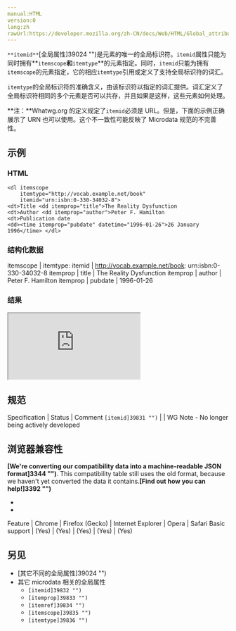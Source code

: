 ```yaml
---
manual:HTML
version:0
lang:zh
rawUrl:https://developer.mozilla.org/zh-CN/docs/Web/HTML/Global_attributes/itemid#
---
```






`**itemid**`[全局属性]39024 "")是元素的唯一的全局标识符。`itemid`属性只能为同时拥有**`itemscope`**和**`itemtype`**的元素指定。同时，`itemid`只能为拥有`itemscope`的元素指定，它的相应`itemtype`引用或定义了支持全局标识符的词汇。



`itemtype`的全局标识符的准确含义，由该标识符以指定的词汇提供。词汇定义了全局标识符相同的多个元素是否可以共存，并且如果是这样，这些元素如何处理。



**注：**Whatwg.org 的定义规定了`itemid`必须是 URL。但是，下面的示例正确展示了 URN 也可以使用。这个不一致性可能反映了 Microdata 规范的不完善性。


## 示例<a name="示例"></a>

### HTML<a name="HTML"></a>

```
<dl itemscope
    itemtype="http://vocab.example.net/book"
    itemid="urn:isbn:0-330-34032-8">
<dt>Title <dd itemprop="title">The Reality Dysfunction
<dt>Author <dd itemprop="author">Peter F. Hamilton
<dt>Publication date
<dd><time itemprop="pubdate" datetime="1996-01-26">26 January 1996</time> </dl>
```

### 结构化数据<a name="结构化数据"></a>

itemscope | itemtype: itemid | http://vocab.example.net/book: urn:isbn:0-330-34032-8 
itemprop | title | The Reality Dysfunction 
itemprop | author | Peter F. Hamilton 
itemprop | pubdate | 1996-01-26 


### 结果<a name="结果"></a>


<iframe src='https://mdn.mozillademos.org/zh-CN/docs/Web/HTML/Global_attributes/itemid$samples/示例?revision=1296235' width='null' height='null'></iframe>



## 规范<a name="规范"></a>

Specification | Status | Comment 
`[itemid]39831 "")` |  | WG Note - No longer being actively developed 


## 浏览器兼容性<a name="浏览器兼容性"></a>


**[We&#39;re converting our compatibility data into a machine-readable JSON format]3344 "")**. This compatibility table still uses the old format, because we haven&#39;t yet converted the data it contains.**[Find out how you can help!]3392 "")**


* 
* 

Feature | Chrome | Firefox (Gecko) | Internet Explorer | Opera | Safari 
Basic support | (Yes) | (Yes) | (Yes) | (Yes) | (Yes) 




## 另见<a name="另见"></a>

* [其它不同的全局属性]39024 "")
* 其它 microdata 相关的全局属性
	* `[itemid]39832 "")`
	* `[itemprop]39833 "")`
	* `[itemref]39834 "")`
	* `[itemscope]39835 "")`
	* `[itemtype]39836 "")`



